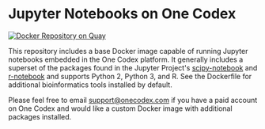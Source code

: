 # Jupyter Notebooks on One Codex
[![Docker Repository on Quay](https://quay.io/repository/refgenomics/docker-onecodex-notebook/status "Docker Repository on Quay")](https://quay.io/repository/refgenomics/docker-onecodex-notebook)

This repository includes a base Docker image capable of running Jupyter notebooks embedded in the One Codex platform. It generally includes a superset of the packages found in the Jupyter Project's [scipy-notebook](https://github.com/jupyter/docker-stacks/blob/master/scipy-notebook/Dockerfile) and [r-notebook](https://github.com/jupyter/docker-stacks/blob/master/r-notebook/Dockerfile) and supports Python 2, Python 3, and R. See the Dockerfile for additional bioinformatics tools installed by default.

Please feel free to email [support@onecodex.com](mailto:support@onecodex.com) if you have a paid account on One Codex and would like a custom Docker image with additional packages installed.
